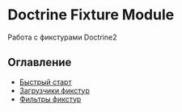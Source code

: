 #  Doctrine Fixture Module

Работа с фикстурами Doctrine2

## Оглавление

- [Быстрый старт](getting-started.md)
- [Загрузчики фикстур](fixture-loader.md)
- [Фильтры фикстур](fixture-filters.md)